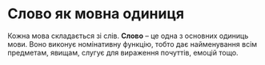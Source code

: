 # Слово як мовна одиниця

<p>Кожна мова складається зi слiв. <b>Слово</b> – це одна з основних одиниць мови. Воно виконує номiнативну функцiю, тобто дає найменування всiм предметам, явищам, слугує для вираження почуттiв, емоцiй тощо.</p>